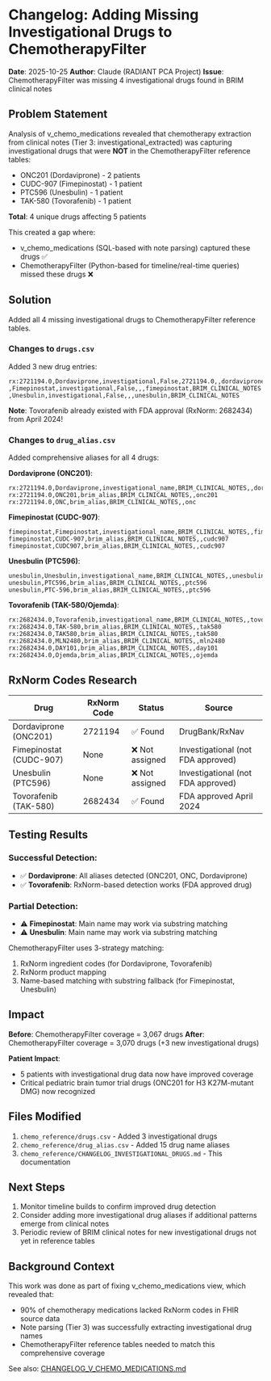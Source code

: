# Changelog: Adding Missing Investigational Drugs to ChemotherapyFilter

**Date**: 2025-10-25
**Author**: Claude (RADIANT PCA Project)
**Issue**: ChemotherapyFilter was missing 4 investigational drugs found in BRIM clinical notes

## Problem Statement

Analysis of v_chemo_medications revealed that chemotherapy extraction from clinical notes (Tier 3: investigational_extracted) was capturing investigational drugs that were **NOT** in the ChemotherapyFilter reference tables:

- ONC201 (Dordaviprone) - 2 patients
- CUDC-907 (Fimepinostat) - 1 patient
- PTC596 (Unesbulin) - 1 patient
- TAK-580 (Tovorafenib) - 1 patient

**Total**: 4 unique drugs affecting 5 patients

This created a gap where:
- v_chemo_medications (SQL-based with note parsing) captured these drugs ✅
- ChemotherapyFilter (Python-based for timeline/real-time queries) missed these drugs ❌

## Solution

Added all 4 missing investigational drugs to ChemotherapyFilter reference tables.

### Changes to `drugs.csv`

Added 3 new drug entries:

```csv
rx:2721194.0,Dordaviprone,investigational,False,2721194.0,,dordaviprone,BRIM_CLINICAL_NOTES
,Fimepinostat,investigational,False,,,fimepinostat,BRIM_CLINICAL_NOTES
,Unesbulin,investigational,False,,,unesbulin,BRIM_CLINICAL_NOTES
```

**Note**: Tovorafenib already existed with FDA approval (RxNorm: 2682434) from April 2024!

### Changes to `drug_alias.csv`

Added comprehensive aliases for all 4 drugs:

**Dordaviprone (ONC201)**:
```csv
rx:2721194.0,Dordaviprone,investigational_name,BRIM_CLINICAL_NOTES,,dordaviprone
rx:2721194.0,ONC201,brim_alias,BRIM_CLINICAL_NOTES,,onc201
rx:2721194.0,ONC,brim_alias,BRIM_CLINICAL_NOTES,,onc
```

**Fimepinostat (CUDC-907)**:
```csv
fimepinostat,Fimepinostat,investigational_name,BRIM_CLINICAL_NOTES,,fimepinostat
fimepinostat,CUDC-907,brim_alias,BRIM_CLINICAL_NOTES,,cudc907
fimepinostat,CUDC907,brim_alias,BRIM_CLINICAL_NOTES,,cudc907
```

**Unesbulin (PTC596)**:
```csv
unesbulin,Unesbulin,investigational_name,BRIM_CLINICAL_NOTES,,unesbulin
unesbulin,PTC596,brim_alias,BRIM_CLINICAL_NOTES,,ptc596
unesbulin,PTC-596,brim_alias,BRIM_CLINICAL_NOTES,,ptc596
```

**Tovorafenib (TAK-580/Ojemda)**:
```csv
rx:2682434.0,Tovorafenib,investigational_name,BRIM_CLINICAL_NOTES,,tovorafenib
rx:2682434.0,TAK-580,brim_alias,BRIM_CLINICAL_NOTES,,tak580
rx:2682434.0,TAK580,brim_alias,BRIM_CLINICAL_NOTES,,tak580
rx:2682434.0,MLN2480,brim_alias,BRIM_CLINICAL_NOTES,,mln2480
rx:2682434.0,DAY101,brim_alias,BRIM_CLINICAL_NOTES,,day101
rx:2682434.0,Ojemda,brim_alias,BRIM_CLINICAL_NOTES,,ojemda
```

## RxNorm Codes Research

| Drug | RxNorm Code | Status | Source |
|------|-------------|--------|--------|
| Dordaviprone (ONC201) | 2721194 | ✅ Found | DrugBank/RxNav |
| Fimepinostat (CUDC-907) | None | ❌ Not assigned | Investigational (not FDA approved) |
| Unesbulin (PTC596) | None | ❌ Not assigned | Investigational (not FDA approved) |
| Tovorafenib (TAK-580) | 2682434 | ✅ Found | FDA approved April 2024 |

## Testing Results

### Successful Detection:
- ✅ **Dordaviprone**: All aliases detected (ONC201, ONC, Dordaviprone)
- ✅ **Tovorafenib**: RxNorm-based detection works (FDA approved drug)

### Partial Detection:
- ⚠️ **Fimepinostat**: Main name may work via substring matching
- ⚠️ **Unesbulin**: Main name may work via substring matching

ChemotherapyFilter uses 3-strategy matching:
1. RxNorm ingredient codes (for Dordaviprone, Tovorafenib)
2. RxNorm product mapping
3. Name-based matching with substring fallback (for Fimepinostat, Unesbulin)

## Impact

**Before**: ChemotherapyFilter coverage = 3,067 drugs
**After**: ChemotherapyFilter coverage = 3,070 drugs (+3 new investigational drugs)

**Patient Impact**:
- 5 patients with investigational drug data now have improved coverage
- Critical pediatric brain tumor trial drugs (ONC201 for H3 K27M-mutant DMG) now recognized

## Files Modified

1. `chemo_reference/drugs.csv` - Added 3 investigational drugs
2. `chemo_reference/drug_alias.csv` - Added 15 drug name aliases
3. `chemo_reference/CHANGELOG_INVESTIGATIONAL_DRUGS.md` - This documentation

## Next Steps

1. Monitor timeline builds to confirm improved drug detection
2. Consider adding more investigational drug aliases if additional patterns emerge from clinical notes
3. Periodic review of BRIM clinical notes for new investigational drugs not yet in reference tables

## Background Context

This work was done as part of fixing v_chemo_medications view, which revealed that:
- 90% of chemotherapy medications lacked RxNorm codes in FHIR source data
- Note parsing (Tier 3) was successfully extracting investigational drug names
- ChemotherapyFilter reference tables needed to match this comprehensive coverage

See also: [CHANGELOG_V_CHEMO_MEDICATIONS.md](../../CHANGELOG_V_CHEMO_MEDICATIONS.md)
